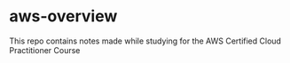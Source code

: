 # aws-overview
This repo contains notes made while studying for the AWS Certified Cloud Practitioner Course
